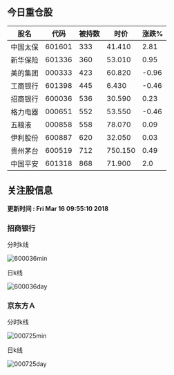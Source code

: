 
## 今日重仓股 

|股名|代码|被持数|时价|涨跌%|
|---|---|---|---|---|
|中国太保|601601|333|41.410|2.81|
|新华保险|601336|360|53.010|0.95|
|美的集团|000333|423|60.820|-0.96|
|工商银行|601398|445|6.430|-0.46|
|招商银行|600036|536|30.590|0.23|
|格力电器|000651|552|53.550|-0.46|
|五粮液|000858|558|78.070|0.09|
|伊利股份|600887|620|32.050|0.03|
|贵州茅台|600519|712|750.150|0.49|
|中国平安|601318|868|71.900|2.0|

## 关注股信息
**更新时间 : Fri Mar 16 09:55:10 2018**
### 招商银行 
分时k线

![600036min](http://image.sinajs.cn/newchart/min/n/sh600036.gif)

日k线

![600036day](http://image.sinajs.cn/newchart/daily/n/sh600036.gif)

### 京东方Ａ 
分时k线

![000725min](http://image.sinajs.cn/newchart/min/n/sz000725.gif)

日k线

![000725day](http://image.sinajs.cn/newchart/daily/n/sz000725.gif)
